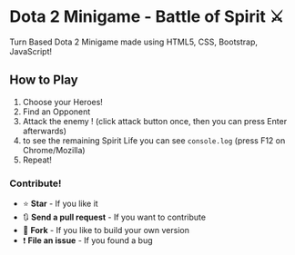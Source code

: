 # Dota 2 Minigame - Battle of Spirit ⚔

Turn Based Dota 2 Minigame made using HTML5, CSS, Bootstrap, JavaScript!

## How to Play

1. Choose your Heroes!
2. Find an Opponent 
3. Attack the enemy ! (click attack button once, then you can press Enter afterwards)
4. to see the remaining Spirit Life you can see `console.log` (press F12 on Chrome/Mozilla) 
5. Repeat!

### Contribute!

+ ⭐ **Star** - If you like it
+ 🔃 **Send a pull request** - If you want to contribute
+ 🔱 **Fork** - If you like to build your own version
+  ❗ **File an issue** - If you found a bug

